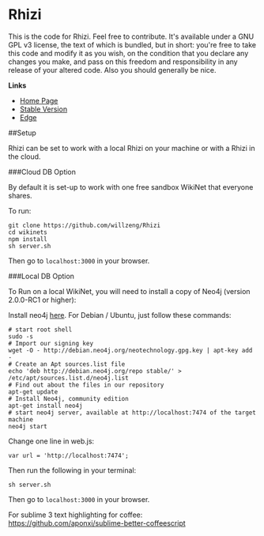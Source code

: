 Rhizi
========

This is the code for Rhizi. Feel free to contribute. It's available under a GNU GPL v3 license, the text of which is bundled, but in short: you're free to take this code and modify it as you wish, on the condition that you declare any changes you make, and pass on this freedom and responsibility in any release of your altered code. Also you should generally be nice.

**Links**

+ [Home Page](http://rhizi.net)
+ [Stable Version](http://rhizi-rhizi.herokuapp.com)
+ [Edge](http://rhizi-demo.herokuapp.com)

##Setup

Rhizi can be set to work with a local Rhizi on your machine or with a Rhizi in the cloud.

###Cloud DB Option

By default it is set-up to work with one free sandbox WikiNet that everyone shares.

To run:

  ```
  git clone https://github.com/willzeng/Rhizi
  cd wikinets
  npm install
  sh server.sh
  ```    
Then go to `localhost:3000` in your browser.

###Local DB Option

To Run on a local WikiNet, you will need to install a copy of Neo4j (version 2.0.0-RC1 or higher):

Install neo4j [here](http://www.neo4j.org/download).
For Debian / Ubuntu, just follow these commands:

    # start root shell
    sudo -s
    # Import our signing key
    wget -O - http://debian.neo4j.org/neotechnology.gpg.key | apt-key add - 
    # Create an Apt sources.list file
    echo 'deb http://debian.neo4j.org/repo stable/' > /etc/apt/sources.list.d/neo4j.list
    # Find out about the files in our repository
    apt-get update
    # Install Neo4j, community edition
    apt-get install neo4j
    # start neo4j server, available at http://localhost:7474 of the target machine
    neo4j start

Change one line in web.js:

    var url = 'http://localhost:7474';

Then run the following in your terminal:

    sh server.sh

Then go to `localhost:3000` in your browser.


For sublime 3 text highlighting for coffee:
  https://github.com/aponxi/sublime-better-coffeescript

